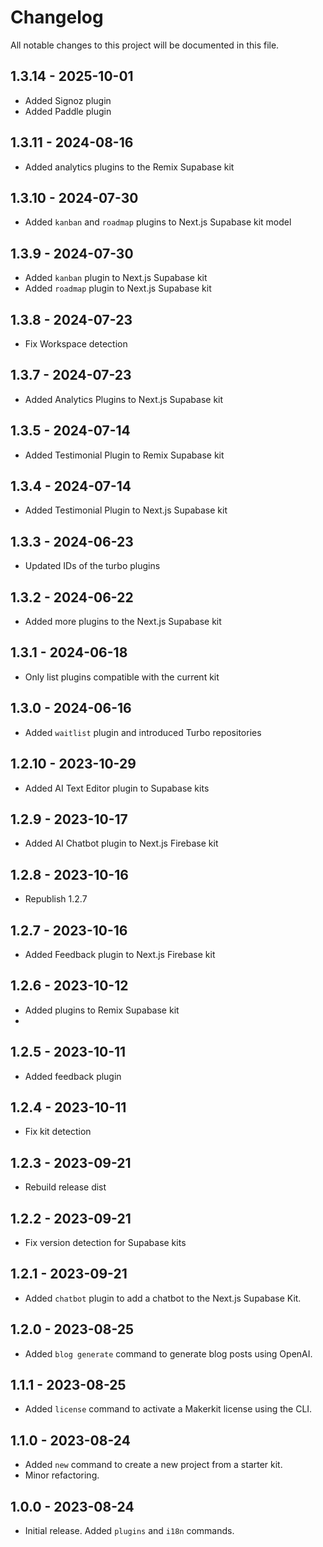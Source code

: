 # Changelog

All notable changes to this project will be documented in this file.

## 1.3.14 - 2025-10-01
- Added Signoz plugin
- Added Paddle plugin

## 1.3.11 - 2024-08-16
- Added analytics plugins to the Remix Supabase kit

## 1.3.10 - 2024-07-30

- Added `kanban` and `roadmap` plugins to Next.js Supabase kit model

## 1.3.9 - 2024-07-30

- Added `kanban` plugin to Next.js Supabase kit
- Added `roadmap` plugin to Next.js Supabase kit

## 1.3.8 - 2024-07-23

- Fix Workspace detection

## 1.3.7 - 2024-07-23

- Added Analytics Plugins to Next.js Supabase kit

## 1.3.5 - 2024-07-14

- Added Testimonial Plugin to Remix Supabase kit

## 1.3.4 - 2024-07-14

- Added Testimonial Plugin to Next.js Supabase kit

## 1.3.3 - 2024-06-23

- Updated IDs of the turbo plugins

## 1.3.2 - 2024-06-22

- Added more plugins to the Next.js Supabase kit

## 1.3.1 - 2024-06-18

- Only list plugins compatible with the current kit

## 1.3.0 - 2024-06-16

- Added `waitlist` plugin and introduced Turbo repositories

## 1.2.10 - 2023-10-29

- Added AI Text Editor plugin to Supabase kits

## 1.2.9 - 2023-10-17

- Added AI Chatbot plugin to Next.js Firebase kit

## 1.2.8 - 2023-10-16

- Republish 1.2.7

## 1.2.7 - 2023-10-16

- Added Feedback plugin to Next.js Firebase kit

## 1.2.6 - 2023-10-12

- Added plugins to Remix Supabase kit
- 
## 1.2.5 - 2023-10-11

- Added feedback plugin

## 1.2.4 - 2023-10-11

- Fix kit detection

## 1.2.3 - 2023-09-21

- Rebuild release dist

## 1.2.2 - 2023-09-21

- Fix version detection for Supabase kits

## 1.2.1 - 2023-09-21

- Added `chatbot` plugin to add a chatbot to the Next.js Supabase Kit.

## 1.2.0 - 2023-08-25

- Added `blog generate` command to generate blog posts using OpenAI.

## 1.1.1 - 2023-08-25

- Added `license` command to activate a Makerkit license using the CLI.

## 1.1.0 - 2023-08-24

- Added `new` command to create a new project from a starter kit.
- Minor refactoring.

## 1.0.0 - 2023-08-24

- Initial release. Added `plugins` and `i18n` commands.